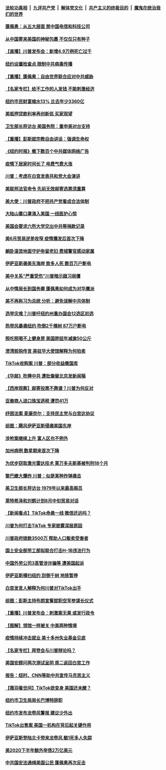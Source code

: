 ####  [法轮功真相](../../../../basic/blob/master/README.md?t=08060731) &nbsp;|&nbsp; [九评共产党](../../../../9ping.md/blob/master/README.md?t=08060731) &nbsp;|&nbsp; [解体党文化](../../../../jtdwh.md/blob/master/README.md?t=08060731)  &nbsp;|&nbsp; [共产主义的终极目的](../../../../gczydzjmd.md/blob/master/README.md?t=08060731) &nbsp;|&nbsp; [魔鬼在统治我们的世界](../../../../mgztzwmdsj.md/blob/master/README.md?t=08060731) 

#### [蓬佩奥：从五大层面 禁中国电信和科技公司](../pages/nsc412/n12309561.md?t=08060731) 

#### [从中国寄来美国的神秘包裹 不仅仅只有种子](../pages/nsc412/n12309606.md?t=08060731) 

#### [【直播】川普发布会：新增4.9万例死亡过千](../pages/nsc412/n12309556.md?t=08060731) 

#### [纽约设置检查点 限制中共病毒传播](../pages/nsc412/n12309520.md?t=08060731) 

#### [【重播】蓬佩奥：自由世界联合应对中共威胁](../pages/nsc412/n12307698.md?t=08060731) 

#### [【名家专栏】给不工作的人发钱 不能刺激经济](../pages/nsc412/n12308959.md?t=08060731) 

#### [纽约市民财富缩水13% 比去年少3360亿](../pages/nsc412/n12309102.md?t=08060731) 

#### [美抵押贷款利率再创新低 买家观望](../pages/nsc412/n12309392.md?t=08060731) 

#### [卫生部长将访台 美国务院：重申美对台支持](../pages/nsc412/n12309266.md?t=08060731) 

#### [【重播】彭斯就宗教自由讲话：强调生命权](../pages/nsc412/n12309049.md?t=08060731) 

#### [《纽约时报》撤下数百个中共媒体网络广告](../pages/nsc412/n12309270.md?t=08060731) 

#### [疫情下居家时间长了 电费气费大涨](../pages/nsc412/n12306974.md?t=08060731) 

#### [川普：考虑在白宫发表共和党大会演讲](../pages/nsc412/n12309271.md?t=08060731) 

#### [美联邦法官命令 先前无效邮寄选票须重算](../pages/nsc412/n12307848.md?t=08060731) 

#### [美大使：川普政府不把共产党看成合法体制](../pages/nsc412/n12309039.md?t=08060731) 

#### [大陆山寨口罩涌入美国 一线医护心惊](../pages/nsc412/n12308953.md?t=08060731) 

#### [美国会要求六所大学交出中共等捐款记录](../pages/nsc412/n12308964.md?t=08060731) 

#### [美6月贸易逆差收窄 疫情爆发后首次下降](../pages/nsc412/n12308952.md?t=08060731) 

#### [躺卧滚烫地面守护弥留老妇 费城警官感动家属](../pages/nsc412/n12308900.md?t=08060731) 

#### [伊萨亚斯袭美东海岸 致多人死 数百万户断电](../pages/nsc412/n12308854.md?t=08060731) 

#### [美中关系“严重受伤”川普暗示跟习闹僵](../pages/nsc412/n12308293.md?t=08060731) 

#### [从中情局长到国务卿 蓬佩奥如何成为对华鹰派](../pages/nsc412/n12308567.md?t=08060731) 

#### [美不再称习为总统 分析：避免误解中共体制](../pages/nsc412/n12308514.md?t=08060731) 

#### [选举灾难？川普吁纽约州重办国会12选区初选](../pages/nsc412/n12307839.md?t=08060731) 

#### [热带风暴袭纽约 吹倒2千棵树 87万户断电](../pages/nsc412/n12307828.md?t=08060731) 

#### [照吃照喝不上健身房 美国胖妞年减逾50公斤](../pages/nsc412/n12308331.md?t=08060731) 

#### [澄清脱钩传言 美驻华大使馆解释为何拍卖](../pages/nsc412/n12308463.md?t=08060731) 

#### [TikTok收购案 川普：部分收益缴国库](../pages/nsc412/n12308403.md?t=08060731) 

#### [《华邮》吹捧中共 遭批像替北京发新闻稿](../pages/nsc412/n12307996.md?t=08060731) 

#### [【西岸观察】邮寄投票不靠谱？川普为何反对](../pages/nsc412/n12307742.md?t=08060731) 

#### [亚裔商人进口珠宝逃税 遭罚41万](../pages/nsc412/n12307789.md?t=08060731) 

#### [纾困法案 麦康奈尔：支持民主党与白宫达协议](../pages/nsc412/n12307368.md?t=08060731) 

#### [组图：飓风伊萨亚斯侵袭美国东岸](../pages/nsc412/n12305470.md?t=08060731) 

#### [涉枪案继续上升 富人区也不例外](../pages/nsc412/n12307784.md?t=08060731) 

#### [加州病例   数星期来首次下降](../pages/nsc412/n12307804.md?t=08060731) 

#### [为优步窃取激光雷达技术 莱万多夫斯基被判刑18个月](../pages/nsc412/n12307710.md?t=08060731) 

#### [黎巴嫩大爆炸 川普：似是某种炸弹袭击](../pages/nsc412/n12307535.md?t=08060731) 

#### [美卫生部长将访台 1979年以来最高阁员](../pages/nsc412/n12307491.md?t=08060731) 

#### [莱特希泽和刘鹤计划8月中旬贸易对话](../pages/nsc412/n12307185.md?t=08060731) 

#### [【新闻看点】TikTok命悬一线 微信还远吗？](../pages/nsc412/n12306984.md?t=08060731) 

#### [川普为何打击TikTok 专家披露深层原因](../pages/nsc412/n12306603.md?t=08060731) 

#### [川普政府拨款3500万 帮助人口贩卖受害者](../pages/nsc412/n12307282.md?t=08060731) 

#### [国土安全部劳工部拟联合打击H-1B违法行为](../pages/nsc412/n12307377.md?t=08060731) 

#### [中国外劳公司3高管涉诈骗等 遭美国起诉](../pages/nsc412/n12307276.md?t=08060731) 

#### [伊萨亚斯横扫纽约 刮倒千树 地铁暂停](../pages/nsc412/n12307108.md?t=08060731) 

#### [白宫发言人解释为何川普对TikTok出手](../pages/nsc412/n12306942.md?t=08060731) 

#### [组图：彭斯主持布朗宣誓就职空军参谋长仪式](../pages/nsc412/n12306758.md?t=08060731) 

#### [【重播】川普发布会：刺激案无果 或发行政令](../pages/nsc412/n12306379.md?t=08060731) 

#### [【图解】领馆一样被关 中美两种情境](../pages/nsc412/n12306916.md?t=08060731) 

#### [疫情持续冲击就业 美十多州失业基金见底](../pages/nsc412/n12306520.md?t=08060731) 

#### [【名家专栏】拜登会与川普辩论吗？](../pages/nsc412/n12303625.md?t=08060731) 

#### [美国安顾问两次测试呈阴 周二返回白宫工作](../pages/nsc412/n12306888.md?t=08060731) 

#### [报告：纽时、CNN等助中共宣传马克思主义](../pages/nsc412/n12306276.md?t=08060731) 

#### [【薇羽看世间】TikTok欲变身 美国还未醒？](../pages/nsc412/n12306730.md?t=08060731) 

#### [纽约市卫生局局长巴博特辞职](../pages/nsc412/n12306651.md?t=08060731) 

#### [纽约市发布龙卷风警报 建议少外出](../pages/nsc412/n12306686.md?t=08060731) 

#### [TikTok出售案 美国一机构在背后起关键作用](../pages/nsc412/n12306482.md?t=08060731) 

#### [伊萨亚斯登陆北卡带来龙卷风 酿1死多人失踪](../pages/nsc412/n12306647.md?t=08060731) 

#### [美2020下半年额外举债2万亿美元](../pages/nsc412/n12306233.md?t=08060731) 

#### [中共国安法通缉美国公民 蓬佩奥再次反击](../pages/nsc412/n12306463.md?t=08060731) 

